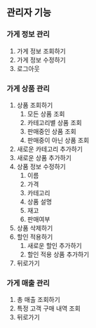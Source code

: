 ## 관리자 기능

### 가게 정보 관리
1. 가게 정보 조회하기
2. 가게 정보 수정하기
0. 로그아웃

### 가게 상품 관리
1. 상품 조회하기
   1. 모든 상품 조회
   2. 카테고리별 상품 조회
   3. 판매중인 상품 조회
   4. 판매중이 아닌 상품 조회
3. 새로운 카테고리 추가하기
4. 새로운 상품 추가하기
5. 상품 정보 수정하기
   1. 이름
   2. 가격
   3. 카테고리
   4. 상품 설명
   5. 재고
   6. 판매여부
6. 상품 삭제하기
7. 할인 적용하기
   1. 새로운 할인 추가하기
   2. 할인 적용 상품 추가하기
0. 뒤로가기

### 가게 매출 관리
1. 총 매출 조회하기
2. 특정 고객 구매 내역 조회
0. 뒤로가기
